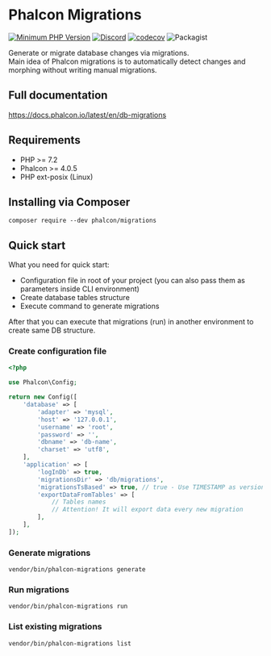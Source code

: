 # Phalcon Migrations

[![Minimum PHP Version](https://img.shields.io/badge/php-%3E%3D%207.2-8892BF.svg)](https://php.net/)
[![Discord](https://img.shields.io/discord/310910488152375297?label=Discord)](http://phalcon.link/discord)
[![codecov](https://codecov.io/gh/phalcon/migrations/branch/master/graph/badge.svg)](https://codecov.io/gh/phalcon/migrations)
![Packagist](https://img.shields.io/packagist/dd/phalcon/migrations)

Generate or migrate database changes via migrations.  
Main idea of Phalcon migrations is to automatically detect changes and morphing without writing manual migrations.

## Full documentation

https://docs.phalcon.io/latest/en/db-migrations

## Requirements

* PHP >= 7.2
* Phalcon >= 4.0.5
* PHP ext-posix (Linux)

## Installing via Composer

```
composer require --dev phalcon/migrations
```

## Quick start

What you need for quick start:

* Configuration file in root of your project (you can also pass them as parameters inside CLI environment)
* Create database tables structure
* Execute command to generate migrations

After that you can execute that migrations (run) in another environment to create same DB structure.

### Create configuration file

```php
<?php

use Phalcon\Config;

return new Config([
    'database' => [
        'adapter' => 'mysql',
        'host' => '127.0.0.1',
        'username' => 'root',
        'password' => '',
        'dbname' => 'db-name',
        'charset' => 'utf8',
    ],
    'application' => [
        'logInDb' => true,
        'migrationsDir' => 'db/migrations',
        'migrationsTsBased' => true, // true - Use TIMESTAMP as version name, false - use versions
        'exportDataFromTables' => [
            // Tables names
            // Attention! It will export data every new migration
        ],
    ],
]);
```

### Generate migrations

```
vendor/bin/phalcon-migrations generate
```

### Run migrations

```
vendor/bin/phalcon-migrations run
```

### List existing migrations

```
vendor/bin/phalcon-migrations list
```
